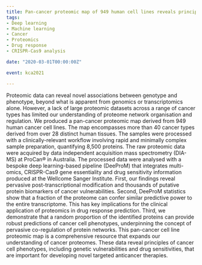 ```yaml
---
title: Pan-cancer proteomic map of 949 human cell lines reveals principles of cancer vulnerabilities
tags:
- Deep learning
- Machine learning
- Cancer
- Proteomics
- Drug response
- CRISPR-Cas9 analysis

date: "2020-03-01T00:00:00Z"

event: kca2021

---
```


Proteomic data can reveal novel associations between genotype and phenotype, beyond what is apparent from genomics or transcriptomics alone. However, a lack of large proteomic datasets across a range of cancer types has limited our understanding of proteome network organisation and regulation. We produced a pan-cancer proteomic map derived from 949 human cancer cell lines. The map encompasses more than 40 cancer types derived from over 28 distinct human tissues. The samples were processed with a clinically-relevant workflow involving rapid and minimally complex sample preparation, quantifying 8,500 proteins. The raw proteomic data were acquired by data independent acquisition mass spectrometry (DIA-MS) at ProCan® in Australia. The processed data were analysed with a bespoke deep learning-based pipeline (DeeProM) that integrates multi-omics, CRISPR-Cas9 gene essentiality and drug sensitivity information produced at the Wellcome Sanger Institute. First, our findings reveal pervasive post-transcriptional modification and thousands of putative protein biomarkers of cancer vulnerabilities. Second, DeeProM statistics show that a fraction of the proteome can confer similar predictive power to the entire transcriptome. This has key implications for the clinical application of proteomics in drug response prediction. Third, we demonstrate that a random proportion of the identified proteins can provide robust predictions of cancer cell phenotypes, underpinning the concept of pervasive co-regulation of protein networks. This pan-cancer cell line proteomic map is a comprehensive resource that expands our understanding of cancer proteomes. These data reveal principles of cancer cell phenotypes, including genetic vulnerabilities and drug sensitivities, that are important for developing novel targeted anticancer therapies.